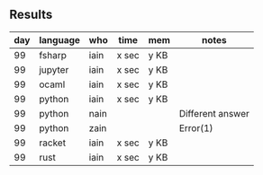 
## Results

| day | language | who | time | mem | notes |
| --- | --- | --- | --- | --- | --- |
| 99 | fsharp | iain | x sec | y KB | |
| 99 | jupyter | iain | x sec | y KB | |
| 99 | ocaml | iain | x sec | y KB | |
| 99 | python | iain | x sec | y KB | |
| 99 | python | nain | | | Different answer |
| 99 | python | zain | | | Error(1) |
| 99 | racket | iain | x sec | y KB | |
| 99 | rust | iain | x sec | y KB | |
